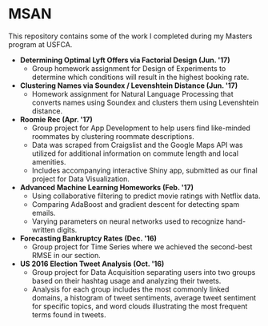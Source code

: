 # MSAN
This repository contains some of the work I completed during my Masters program at USFCA.

* __Determining Optimal Lyft Offers via Factorial Design (Jun. '17)__
  - Group homework assignment for Design of Experiments to determine which conditions will result in the highest booking rate.
* __Clustering Names via Soundex / Levenshtein Distance (Jun. '17)__
  - Homework assignment for Natural Language Processing that converts names using Soundex and clusters them using Levenshtein distance.
* __Roomie Rec (Apr. '17)__
  - Group project for App Development to help users find like-minded roommates by clustering roommate descriptions.
  - Data was scraped from Craigslist and the Google Maps API was utilized for additional information on commute length and local amenities.
  - Includes accompanying interactive Shiny app, submitted as our final project for Data Visualization.
* __Advanced Machine Learning Homeworks (Feb. '17)__
  - Using collaborative filtering to predict movie ratings with Netflix data.
  - Comparing AdaBoost and gradient descent for detecting spam emails.
  - Varying parameters on neural networks used to recognize hand-written digits.
* __Forecasting Bankruptcy Rates (Dec. '16)__
  - Group project for Time Series where we achieved the second-best RMSE in our section. 
* __US 2016 Election Tweet Analysis (Oct. '16)__
  - Group project for Data Acquisition separating users into two groups based on their hashtag usage and analyzing their tweets.
  - Analysis for each group includes the most commonly linked domains, a histogram of tweet sentiments, average tweet sentiment for specific topics, and word clouds illustrating the most frequent terms found in tweets.
